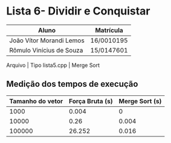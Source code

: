 # Lista 6- Dividir e Conquistar

Aluno | Matrícula
----- | ---------
João Vítor Morandi Lemos | 16/0010195
Rômulo Vinícius de Souza | 15/0147601

Arquivo | Tipo
lista5.cpp | Merge Sort

## Medição dos tempos de execução

Tamanho do vetor | Força Bruta (s) | Merge Sort (s)
---------------- | ------------------ | --------------
1000 | 0.004 | 0
10000 | 0.26 | 0.004
100000 | 26.252 | 0.016
